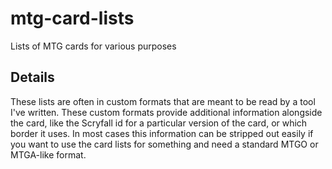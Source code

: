 # mtg-card-lists
Lists of MTG cards for various purposes

## Details

These lists are often in custom formats that are meant to be read by a tool I've written. These custom formats provide additional information alongside the card, like the Scryfall id for a particular version of the card, or which border it uses. In most cases this information can be stripped out easily if you want to use the card lists for something and need a standard MTGO or MTGA-like format.